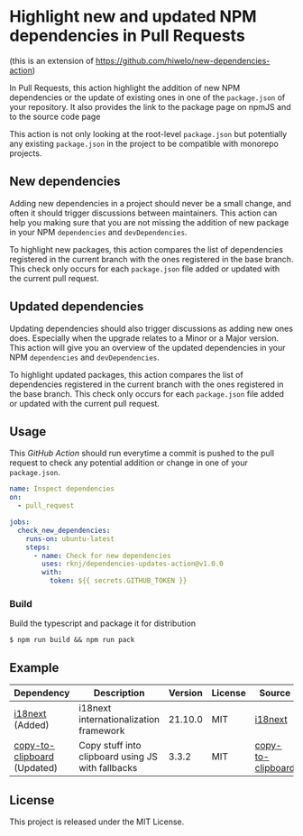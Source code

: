 # Highlight new and updated NPM dependencies in Pull Requests

(this is an extension of https://github.com/hiwelo/new-dependencies-action)

In Pull Requests, this action highlight the addition of new NPM dependencies or 
the update of existing ones in one of the `package.json` of your repository.
It also provides the link to the package page on npmJS and to the source code page

This action is not only looking at the root-level `package.json` but potentially
any existing `package.json` in the project to be compatible with monorepo
projects.

## New dependencies

Adding new dependencies in a project should never be a small change, and often
it should trigger discussions between maintainers. This action can help you
making sure that you are not missing the addition of new package in your NPM
`dependencies` and `devDependencies`.

To highlight new packages, this action compares the list of dependencies 
registered in the current branch with the ones registered in the base branch.
This check only occurs for each `package.json` file added or updated with the
current pull request.

## Updated dependencies

Updating dependencies should also trigger discussions as adding new ones does. 
Especially when the upgrade relates to a Minor or a Major version.
This action will give you an overview of the updated dependencies in your NPM 
`dependencies` and `devDependencies`.

To highlight updated packages, this action compares the list of dependencies
registered in the current branch with the ones registered in the base branch.
This check only occurs for each `package.json` file added or updated with the
current pull request.

## Usage

This _GitHub Action_ should run everytime a commit is pushed to the pull request
to check any potential addition or change in one of your `package.json`.

```yml
name: Inspect dependencies
on:
  - pull_request

jobs:
  check_new_dependencies:
    runs-on: ubuntu-latest
    steps:
      - name: Check for new dependencies
        uses: rknj/dependencies-updates-action@v1.0.0
        with:
          token: ${{ secrets.GITHUB_TOKEN }}

```

### Build

Build the typescript and package it for distribution

```
$ npm run build && npm run pack
```

## Example

| Dependency | Description | Version | License | Source |
| ----------- | ------------------ | ------------------ | ------------------ | ------------------ |
| [i18next](https://www.npmjs.com/package/i18next) (Added) | i18next internationalization framework | 21.10.0 | MIT | [i18next](https://www.i18next.com) |
| [copy-to-clipboard](https://www.npmjs.com/package/copy-to-clipboard) (Updated) | Copy stuff into clipboard using JS with fallbacks | 3.3.2 | MIT | [copy-to-clipboard](https://github.com/sudodoki/copy-to-clipboard#readme) |

## License

This project is released under the MIT License.
